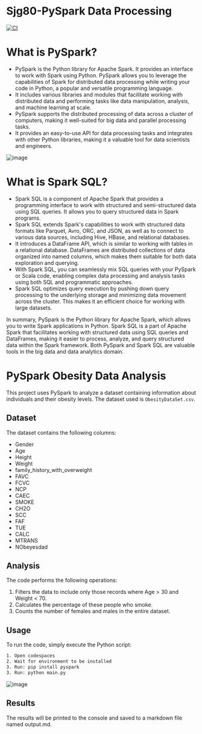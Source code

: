 # Sjg80-PySpark Data Processing

[![CI](https://github.com/nogibjj/Sjg80-Mini-Project10-PySpark-Data-Processing/actions/workflows/PySpark.yml/badge.svg)](https://github.com/nogibjj/Sjg80-Mini-Project10-PySpark-Data-Processing/actions/workflows/PySpark.yml)

# What is PySpark?
   - PySpark is the Python library for Apache Spark. It provides an interface to work with Spark using Python. PySpark allows you to leverage the capabilities of Spark for distributed data processing while writing your code in Python, a popular and versatile programming language.
   - It includes various libraries and modules that facilitate working with distributed data and performing tasks like data manipulation, analysis, and machine learning at scale.
   - PySpark supports the distributed processing of data across a cluster of computers, making it well-suited for big data and parallel processing tasks.
   - It provides an easy-to-use API for data processing tasks and integrates with other Python libraries, making it a valuable tool for data scientists and engineers.

![image](https://github.com/nogibjj/Sjg80-Mini-Project10-PySpark-Data-Processing/assets/142270941/f199a35d-67e1-4cbc-881a-1e59af74660a)

# What is Spark SQL?
   - Spark SQL is a component of Apache Spark that provides a programming interface to work with structured and semi-structured data using SQL queries. It allows you to query structured data in Spark programs.
   - Spark SQL extends Spark's capabilities to work with structured data formats like Parquet, Avro, ORC, and JSON, as well as to connect to various data sources, including Hive, HBase, and relational databases.
   - It introduces a DataFrame API, which is similar to working with tables in a relational database. DataFrames are distributed collections of data organized into named columns, which makes them suitable for both data exploration and querying.
   - With Spark SQL, you can seamlessly mix SQL queries with your PySpark or Scala code, enabling complex data processing and analysis tasks using both SQL and programmatic approaches.
   - Spark SQL optimizes query execution by pushing down query processing to the underlying storage and minimizing data movement across the cluster. This makes it an efficient choice for working with large datasets.

In summary, PySpark is the Python library for Apache Spark, which allows you to write Spark applications in Python. Spark SQL is a part of Apache Spark that facilitates working with structured data using SQL queries and DataFrames, making it easier to process, analyze, and query structured data within the Spark framework. Both PySpark and Spark SQL are valuable tools in the big data and data analytics domain.


# PySpark Obesity Data Analysis

This project uses PySpark to analyze a dataset containing information about individuals and their obesity levels. The dataset used is `ObesityDataSet.csv`.

## Dataset

The dataset contains the following columns:

- Gender
- Age
- Height
- Weight
- family_history_with_overweight
- FAVC
- FCVC
- NCP
- CAEC
- SMOKE
- CH2O
- SCC
- FAF
- TUE
- CALC
- MTRANS
- NObeyesdad

## Analysis

The code performs the following operations:

1. Filters the data to include only those records where Age > 30 and Weight < 70.
2. Calculates the percentage of these people who smoke.
3. Counts the number of females and males in the entire dataset.

## Usage

To run the code, simply execute the Python script:

```bash
1. Open codespaces
2. Wait for environment to be installed
3. Run: pip install pyspark
3. Run: python main.py
```
![image](https://github.com/nogibjj/Sjg80-Mini-Project10-PySpark-Data-Processing/assets/142270941/d04d480b-9aaf-4567-94ec-ad12607b6d8a)

## Results 
The results will be printed to the console and saved to a markdown file named output.md.
